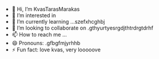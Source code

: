 - 👋 Hi, I’m KvasTarasMarakas
- 👀 I’m interested in
- 🌱 I’m currently learning ...szefxhcghbj
- 💞️ I’m looking to collaborate on .gthyurtyesrgdjthtrdrgtdrhf
- 📫 How to reach me ...
- 😄 Pronouns: .gfbgfmjyrhhb
- ⚡ Fun fact: love kvas, very looooove
<!---
KvasTarasMarakas/KvasTarasMarakas is a ✨ special ✨ repository because its `README.md` (this file) appears on your GitHub profile.
You can click the Preview link to take a look at your changes.
---

